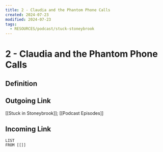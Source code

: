 ```yaml
---
title: 2 - Claudia and the Phantom Phone Calls
created: 2024-07-23
modified: 2024-07-23
tags:
  - RESOURCES/podcast/stuck-stoneybrook
---
```

# 2 - Claudia and the Phantom Phone Calls

## Definition

## Outgoing Link
[[Stuck in Stoneybrook]]; [[Podcast Episodes]]
## Incoming Link
```dataview
LIST
FROM [[]]
```
